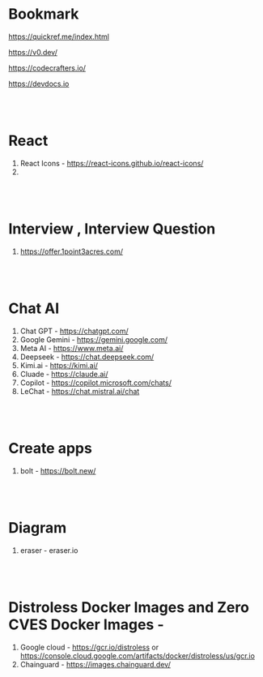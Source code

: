 # Bookmark


https://quickref.me/index.html

https://v0.dev/

https://codecrafters.io/

https://devdocs.io

<br><br>

# React 
1. React Icons - https://react-icons.github.io/react-icons/
2. 



<br><br>

# Interview , Interview Question
1. https://offer.1point3acres.com/




<br><br>


# Chat AI
1. Chat GPT - https://chatgpt.com/
2. Google Gemini - https://gemini.google.com/
3. Meta AI - https://www.meta.ai/
4. Deepseek - https://chat.deepseek.com/
5. Kimi.ai - https://kimi.ai/
6. Cluade - https://claude.ai/
7. Copilot - https://copilot.microsoft.com/chats/
8. LeChat - https://chat.mistral.ai/chat



<br><br>


# Create apps
1. bolt - https://bolt.new/




<br><br>



# Diagram
1. eraser - eraser.io


<br><br>


# Distroless Docker Images and Zero CVES Docker Images - 
1. Google cloud - https://gcr.io/distroless or https://console.cloud.google.com/artifacts/docker/distroless/us/gcr.io
2. Chainguard - https://images.chainguard.dev/
